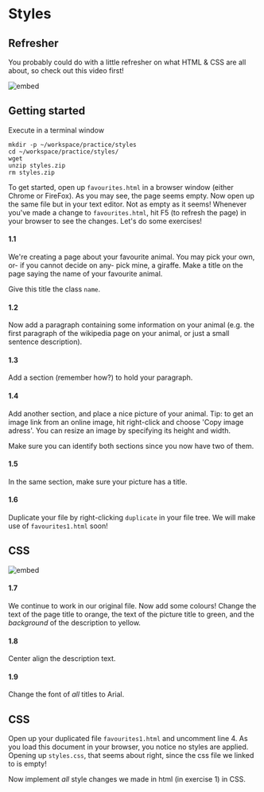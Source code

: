 # Styles

## Refresher

You probably could do with a little refresher on what HTML & CSS are all about, so check out this video first!

![embed](https://www.youtube.com/embed/dM5V1epAbSs)

## Getting started

Execute in a terminal window

    mkdir -p ~/workspace/practice/styles
    cd ~/workspace/practice/styles/
    wget
    unzip styles.zip
    rm styles.zip

To get started, open up `favourites.html` in a browser window (either Chrome or FireFox). As you may see, the page seems empty. Now open up the same file but in your text editor. Not as empty as it seems! Whenever you've made a change to `favourites.html`, hit F5 (to refresh the page) in your browser to see the changes. Let's do some exercises!

#### 1.1

We're creating a page about your favourite animal. You may pick your own, or- if you cannot decide on any- pick mine, a giraffe. Make a title on the page saying the name of your favourite animal.

Give this title the class `name`.

#### 1.2

Now add a paragraph containing some information on your animal (e.g. the first paragraph of the wikipedia page on your animal, or just a small sentence description).

#### 1.3

Add a section (remember how?) to hold your paragraph.

#### 1.4

Add another section, and place a nice picture of your animal. Tip: to get an image link from an online image, hit right-click and choose 'Copy image adress'. You can resize an image by specifying its height and width.

Make sure you can identify both sections since you now have two of them.

#### 1.5

In the same section, make sure your picture has a title.

#### 1.6

Duplicate your file by right-clicking `duplicate` in your file tree. We will make use of `favourites1.html` soon!

## CSS ##

![embed](https://www.youtube.com/embed/G9mq8-DLVAg)

#### 1.7

We continue to work in our original file. Now add some colours! Change the text of the page title to orange, the text of the picture title to green, and the _background_ of the description to yellow.

#### 1.8

Center align the description text.

#### 1.9

Change the font of *all* titles to Arial.

## CSS

Open up your duplicated file `favourites1.html` and uncomment line 4. As you load this document in your browser, you notice no styles are applied. Opening up `styles.css`, that seems about right, since the css file we linked to is empty!

Now implement *all* style changes we made in html (in exercise 1) in CSS.
